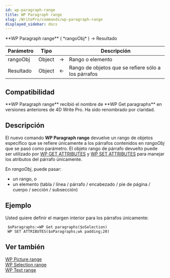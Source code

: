 ```yaml
---
id: wp-paragraph-range
title: WP Paragraph range
slug: /WritePro/commands/wp-paragraph-range
displayed_sidebar: docs
---
```


<!--REF #_command_.WP Paragraph range.Syntax-->**WP Paragraph range** ( *rangoObj* ) -> Resultado<!-- END REF-->
<!--REF #_command_.WP Paragraph range.Params-->
| Parámetro | Tipo |  | Descripción |
| --- | --- | --- | --- |
| rangoObj | Object | &#8594;  | Rango o elemento |
| Resultado | Object | &#8592; | Rango de objetos que se refiere sólo a los párrafos |

<!-- END REF-->

## Compatibilidad 

<!--REF #_command_.WP Paragraph range.Summary-->**WP Paragraph range** recibió el nombre de **WP Get paragraphs** en versiones anteriores de 4D Write Pro.<!-- END REF--> Ha sido renombrado por claridad.

## Descripción 

El nuevo comando **WP Paragraph range** devuelve un rango de objetos específico que se refiere únicamente a los párrafos contenidos en *rangoObj* que se pasó como parámetro. El objeto rango de párrafo devuelto puede ser utilizado por [WP GET ATTRIBUTES](../commands/wp-get-attributes.md) y [WP SET ATTRIBUTES](../commands/wp-set-attributes.md) para manejar los atributos del párrafo únicamente.

En *rangoObj*, puede pasar:

* un rango, o
* un elemento (tabla / línea / párrafo / encabezado / pie de página / cuerpo / sección / subsección)

## Ejemplo 

Usted quiere definir el margen interior para los párrafos únicamente:

```4d
 $oParagraphs:=WP Get paragraphs($oSelection)
 WP SET ATTRIBUTES($oParagraphs;wk padding;20)
```

## Ver también 

[WP Picture range](wp-picture-range.md)  
[WP Selection range](wp-selection-range.md)  
[WP Text range](wp-text-range.md)  